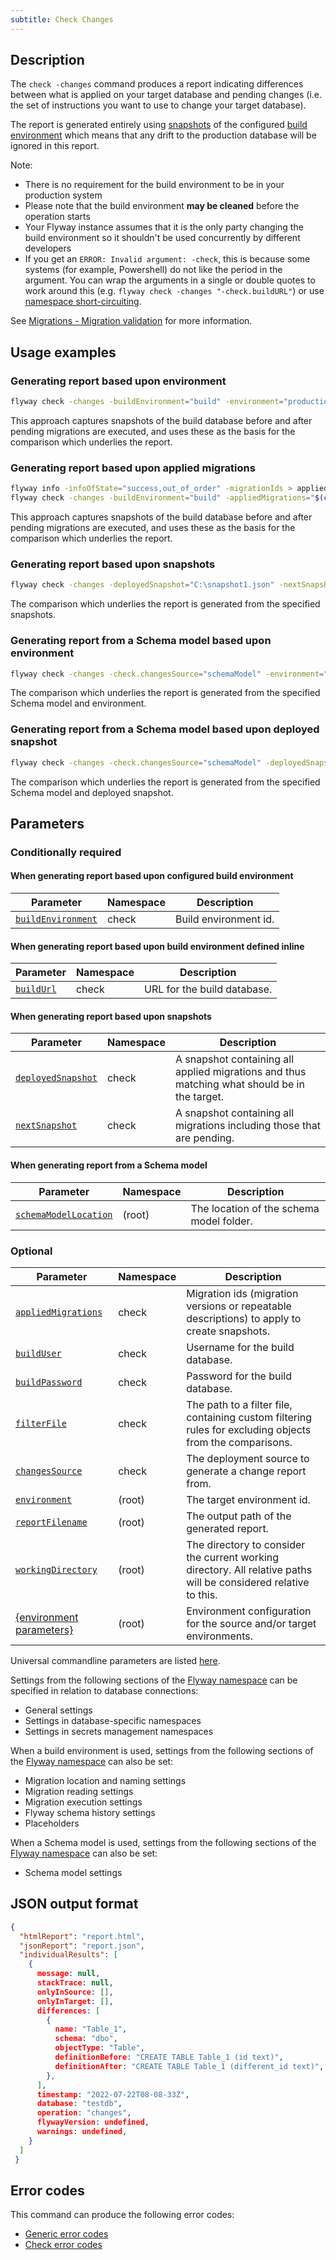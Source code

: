 ```yaml
---
subtitle: Check Changes
---
```


## Description

The `check -changes` command produces a report indicating differences between what is applied on your target database and pending changes (i.e. the set of instructions you want to use to change your target database).

The report is generated entirely using [snapshots](https://documentation.red-gate.com/display/FD/Snapshots) of the configured [build environment](https://documentation.red-gate.com/display/FD/Shadow+and+build+environments) which means that any drift to the production database will be ignored in this report.

Note:

- There is no requirement for the build environment to be in your production system
- Please note that the build environment **may be cleaned** before the operation starts
- Your Flyway instance assumes that it is the only party changing the build environment so it shouldn't be used concurrently by different developers
- If you get an `ERROR: Invalid argument: -check`, this is because some systems (for example, Powershell) do not like the period in the argument. You can wrap the arguments in a single or double quotes to work around this (e.g. `flyway check -changes "-check.buildURL"`) or use [namespace short-circuiting](https://documentation.red-gate.com/display/FD/Configuration+namespaces).

See [Migrations - Migration validation](https://documentation.red-gate.com/display/FD/Migrations) for more information.

## Usage examples

### Generating report based upon environment

```bash
flyway check -changes -buildEnvironment="build" -environment="production"
```

This approach captures snapshots of the build database before and after pending migrations are executed, and uses these as the basis for the comparison which underlies the report.

### Generating report based upon applied migrations

```bash
flyway info -infoOfState="success,out_of_order" -migrationIds > appliedMigrations.txt
flyway check -changes -buildEnvironment="build" -appliedMigrations="$(cat appliedMigrations.txt)
```

This approach captures snapshots of the build database before and after pending migrations are executed, and uses these as the basis for the comparison which underlies the report.

### Generating report based upon snapshots

```bash
flyway check -changes -deployedSnapshot="C:\snapshot1.json" -nextSnapshot="C:\snapshot2.json"
```

The comparison which underlies the report is generated from the specified snapshots.

### Generating report from a Schema model based upon environment

```bash
flyway check -changes -check.changesSource="schemaModel" -environment="production"
```

The comparison which underlies the report is generated from the specified Schema model and environment.

### Generating report from a Schema model based upon deployed snapshot

```bash
flyway check -changes -check.changesSource="schemaModel" -deployedSnapshot="C:\snapshot.json"
```

The comparison which underlies the report is generated from the specified Schema model and deployed snapshot.

## Parameters

### Conditionally required

#### When generating report based upon configured build environment

| Parameter                                                                                                            | Namespace | Description           |
|----------------------------------------------------------------------------------------------------------------------|-----------|-----------------------|
| [`buildEnvironment`](<Configuration/Flyway Namespace/Flyway Check Namespace/Flyway Check Build Environment Setting>) | check     | Build environment id. |

#### When generating report based upon build environment defined inline

| Parameter                                                                                            | Namespace | Description                 |
|------------------------------------------------------------------------------------------------------|-----------|-----------------------------|
| [`buildUrl`](<Configuration/Flyway Namespace/Flyway Check Namespace/Flyway Check Build URL Setting>) | check     | URL for the build database. |

#### When generating report based upon snapshots

| Parameter                                                                                                            | Namespace | Description                                                                                  |
|----------------------------------------------------------------------------------------------------------------------|-----------|----------------------------------------------------------------------------------------------|
| [`deployedSnapshot`](<Configuration/Flyway Namespace/Flyway Check Namespace/Flyway Check Deployed Snapshot Setting>) | check     | A snapshot containing all applied migrations and thus matching what should be in the target. |
| [`nextSnapshot`](<Configuration/Flyway Namespace/Flyway Check Namespace/Flyway Check Next Snapshot Setting>)         | check     | A snapshot containing all migrations including those that are pending.                       |

#### When generating report from a Schema model

| Parameter                                                                                      | Namespace | Description                              |
|------------------------------------------------------------------------------------------------|-----------|------------------------------------------|
| [`schemaModelLocation`](<Configuration/Flyway Namespace/Flyway Schema Model Location Setting>) | (root)    | The location of the schema model folder. |

### Optional

| Parameter                                                                                                              | Namespace | Description                                                                                                      |
|------------------------------------------------------------------------------------------------------------------------|-----------|------------------------------------------------------------------------------------------------------------------|
| [`appliedMigrations`](<Configuration/Flyway Namespace/Flyway Check Namespace/Flyway Check Applied Migrations Setting>) | check     | Migration ids (migration versions or repeatable descriptions) to apply to create snapshots.                      |
| [`buildUser`](<Configuration/Flyway Namespace/Flyway Check Namespace/Flyway Check Build User Setting>)                 | check     | Username for the build database.                                                                                 |
| [`buildPassword`](<Configuration/Flyway Namespace/Flyway Check Namespace/Flyway Check Build Password Setting>)         | check     | Password for the build database.                                                                                 |
| [`filterFile`](<Configuration/Flyway Namespace/Flyway Check Namespace/Flyway Check Filter File Setting>)               | check     | The path to a filter file, containing custom filtering rules for excluding objects from the comparisons.         |
| [`changesSource`](<Configuration/Flyway Namespace/Flyway Check Namespace/Flyway Check Changes Source Setting>)         | check     | The deployment source to generate a change report from.                                                          |
| [`environment`](<Configuration/Flyway Namespace/Flyway Environment Setting>)                                           | (root)    | The target environment id.                                                                                       |
| [`reportFilename`](<Configuration/Flyway Namespace/Flyway Report Filename Setting>)                                    | (root)    | The output path of the generated report.                                                                         |
| [`workingDirectory`](<Command-line Parameters/Working Directory Parameter>)                                             | (root)    | The directory to consider the current working directory. All relative paths will be considered relative to this. |
| [{environment parameters}](<Configuration/Environments Namespace>)                                                     | (root)    | Environment configuration for the source and/or target environments.                                             |

Universal commandline parameters are listed [here](<Command-line Parameters>).

Settings from the following sections of the [Flyway namespace](<Configuration/Flyway Namespace>) can be specified in relation to database connections:
* General settings
* Settings in database-specific namespaces
* Settings in secrets management namespaces

When a build environment is used, settings from the following sections of the [Flyway namespace](<Configuration/Flyway Namespace>) can also be set:
* Migration location and naming settings
* Migration reading settings
* Migration execution settings
* Flyway schema history settings
* Placeholders

When a Schema model is used, settings from the following sections of the [Flyway namespace](<Configuration/Flyway Namespace>) can also be set:
* Schema model settings

## JSON output format

```json
{
  "htmlReport": "report.html",
  "jsonReport": "report.json",
  "individualResults": [
    {
      message: null,
      stackTrace: null,
      onlyInSource: [],
      onlyInTarget: [],
      differences: [
        {
          name: "Table_1",
          schema: "dbo",
          objectType: "Table",
          definitionBefore: "CREATE TABLE Table_1 (id text)",
          definitionAfter: "CREATE TABLE Table_1 (different_id text)",
        },
      ],
      timestamp: "2022-07-22T08-08-33Z",
      database: "testdb",
      operation: "changes",
      flywayVersion: undefined,
      warnings: undefined,
    }
  ]
 }
```

## Error codes

This command can produce the following error codes:
- [Generic error codes](<Exit codes and error codes/General error codes>)
- [Check error codes](<Exit codes and error codes/Check error codes>)
